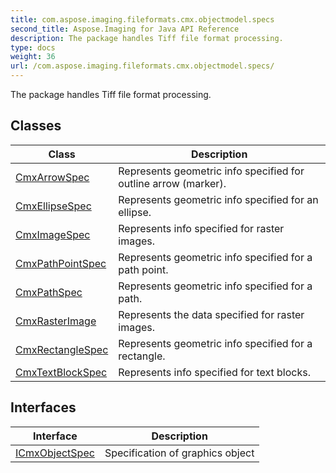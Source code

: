 ```yaml
---
title: com.aspose.imaging.fileformats.cmx.objectmodel.specs
second_title: Aspose.Imaging for Java API Reference
description: The package handles Tiff file format processing.
type: docs
weight: 36
url: /com.aspose.imaging.fileformats.cmx.objectmodel.specs/
---
```


The package handles Tiff file format processing.


## Classes

| Class | Description |
| --- | --- |
| [CmxArrowSpec](../com.aspose.imaging.fileformats.cmx.objectmodel.specs/cmxarrowspec) | Represents geometric info specified for outline arrow (marker). |
| [CmxEllipseSpec](../com.aspose.imaging.fileformats.cmx.objectmodel.specs/cmxellipsespec) | Represents geometric info specified for an ellipse. |
| [CmxImageSpec](../com.aspose.imaging.fileformats.cmx.objectmodel.specs/cmximagespec) | Represents info specified for raster images. |
| [CmxPathPointSpec](../com.aspose.imaging.fileformats.cmx.objectmodel.specs/cmxpathpointspec) | Represents geometric info specified for a path point. |
| [CmxPathSpec](../com.aspose.imaging.fileformats.cmx.objectmodel.specs/cmxpathspec) | Represents geometric info specified for a path. |
| [CmxRasterImage](../com.aspose.imaging.fileformats.cmx.objectmodel.specs/cmxrasterimage) | Represents the data specified for raster images. |
| [CmxRectangleSpec](../com.aspose.imaging.fileformats.cmx.objectmodel.specs/cmxrectanglespec) | Represents geometric info specified for a rectangle. |
| [CmxTextBlockSpec](../com.aspose.imaging.fileformats.cmx.objectmodel.specs/cmxtextblockspec) | Represents info specified for text blocks. |

## Interfaces

| Interface | Description |
| --- | --- |
| [ICmxObjectSpec](../com.aspose.imaging.fileformats.cmx.objectmodel.specs/icmxobjectspec) | Specification of graphics object |
